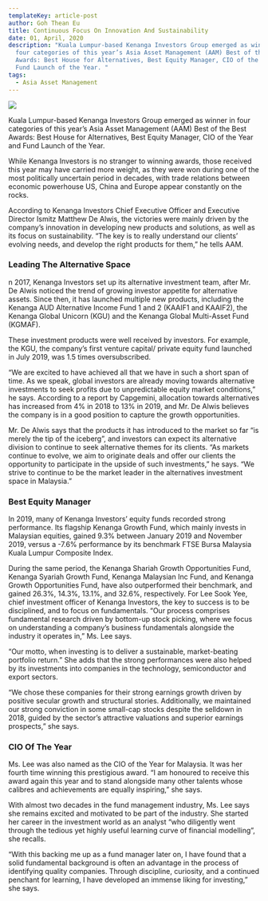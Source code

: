 ```yaml
---
templateKey: article-post
author: Goh Thean Eu
title: Continuous Focus On Innovation And Sustainability
date: 01, April, 2020
description: "Kuala Lumpur-based Kenanga Investors Group emerged as winner in
  four categories of this year’s Asia Asset Management (AAM) Best of the Best
  Awards: Best House for Alternatives, Best Equity Manager, CIO of the Year and
  Fund Launch of the Year. "
tags:
  - Asia Asset Management
---
```

![](/img/2020-04-00-aam-continuous-focus-on-innovation-and-sustainability-best-of-the-best-awards-2020.png)

Kuala Lumpur-based Kenanga Investors Group emerged as winner in four categories of this year’s Asia Asset Management (AAM) Best of the Best Awards: Best House for Alternatives, Best Equity Manager, CIO of the Year and Fund Launch of the Year.

While Kenanga Investors is no stranger to winning awards, those received this year may have carried more weight, as they were won during one of the most politically uncertain period in decades, with trade relations between economic powerhouse US, China and Europe appear constantly on the rocks.

According to Kenanga Investors Chief Executive Officer and Executive Director Ismitz Matthew De Alwis, the victories were mainly driven by the company’s innovation in developing new products and solutions, as well as its focus on sustainability. “The key is to really understand our clients’ evolving needs, and develop the right products for them,” he tells AAM.

### Leading The Alternative Space

n 2017, Kenanga Investors set up its alternative investment team, after Mr. De Alwis noticed the trend of growing investor appetite for alternative assets. Since then, it has launched multiple new products, including the Kenanga AUD Alternative Income Fund 1 and 2 (KAAIF1 and KAAIF2), the Kenanga Global Unicorn (KGU) and the Kenanga Global Multi-Asset Fund (KGMAF).

These investment products were well received by investors. For example, the KGU, the company’s first venture capital/ private equity fund launched in July 2019, was 1.5 times oversubscribed.

“We are excited to have achieved all that we have in such a short span of time. As we speak, global investors are already moving towards alternative investments to seek profits due to unpredictable equity market conditions,” he says. According to a report by Capgemini, allocation towards alternatives has increased from 4% in 2018 to 13% in 2019, and Mr. De Alwis believes the company is in a good position to capture the growth opportunities.

Mr. De Alwis says that the products it has introduced to the market so far “is merely the tip of the iceberg”, and investors can expect its alternative division to continue to seek alternative themes for its clients. “As markets continue to evolve, we aim to originate deals and offer our clients the opportunity to participate in the upside of such investments,” he says. “We strive to continue to be the market leader in the alternatives investment space in Malaysia.”

### Best Equity Manager

In 2019, many of Kenanga Investors’ equity funds recorded strong performance. Its flagship Kenanga Growth Fund, which mainly invests in Malaysian equities, gained 9.3% between January 2019 and November 2019, versus a -7.6% performance by its benchmark FTSE Bursa Malaysia Kuala Lumpur Composite Index.

During the same period, the Kenanga Shariah Growth Opportunities Fund, Kenanga Syariah Growth Fund, Kenanga Malaysian Inc Fund, and Kenanga Growth Opportunities Fund, have also outperformed their benchmark, and gained 26.3%, 14.3%, 13.1%, and 32.6%, respectively. For Lee Sook Yee, chief investment officer of Kenanga Investors, the key to success is to be disciplined, and to focus on fundamentals. “Our process comprises fundamental research driven by bottom-up stock picking, where we focus on understanding a company’s business fundamentals alongside the industry it operates in,” Ms. Lee says.

“Our motto, when investing is to deliver a sustainable, market-beating portfolio return.” She adds that the strong performances were also helped by its investments into companies in the technology, semiconductor and export sectors.

“We chose these companies for their strong earnings growth driven by positive secular growth and structural stories. Additionally, we maintained our strong conviction in some small-cap stocks despite the selldown in 2018, guided by the sector’s attractive valuations and superior earnings prospects,” she says.

### CIO Of The Year

Ms. Lee was also named as the CIO of the Year for Malaysia. It was her fourth time winning this prestigious award. “I am honoured to receive this award again this year and to stand alongside many other talents whose calibres and achievements are equally inspiring,” she says.

With almost two decades in the fund management industry, Ms. Lee says she remains excited and motivated to be part of the industry. She started her career in the investment world as an analyst “who diligently went through the tedious yet highly useful learning curve of financial modelling”, she recalls.

“With this backing me up as a fund manager later on, I have found that a solid fundamental background is often an advantage in the process of identifying quality companies. Through discipline, curiosity, and a continued penchant for learning, I have developed an immense liking for investing,” she says.